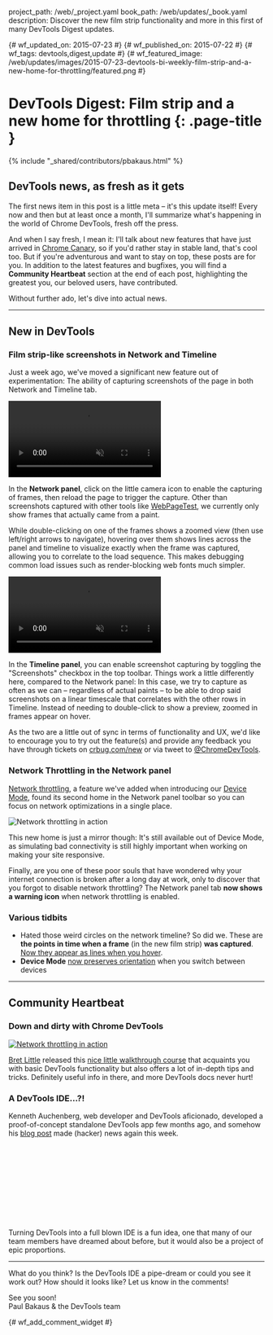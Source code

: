 project_path: /web/_project.yaml
book_path: /web/updates/_book.yaml
description: Discover the new film strip functionality and more in this first of many DevTools Digest updates.

{# wf_updated_on: 2015-07-23 #}
{# wf_published_on: 2015-07-22 #}
{# wf_tags: devtools,digest,update #}
{# wf_featured_image: /web/updates/images/2015-07-23-devtools-bi-weekly-film-strip-and-a-new-home-for-throttling/featured.png #}

# DevTools Digest: Film strip and a new home for throttling {: .page-title }

{% include "_shared/contributors/pbakaus.html" %}


## DevTools news, as fresh as it gets

The first news item in this post is a little meta – it's this update 
itself! Every now and then but at least once a month, I'll summarize what's happening in the world of Chrome 
DevTools, fresh off the press.

And when I say fresh, I mean it: I'll talk about new features that have just 
arrived in [Chrome Canary](https://www.google.com/chrome/browser/canary.html), 
so if you'd rather stay in stable land, that's cool too. But if you're 
adventurous and want to stay on top, these posts are for you. In addition to the 
latest features and bugfixes, you will find a **Community Heartbeat** section at 
the end of each post, highlighting the greatest you, our beloved users, have 
contributed.

Without further ado, let's dive into actual news.

- - -

## New in DevTools

### Film strip-like screenshots in Network and Timeline

Just a week ago, we've moved a significant new feature out of experimentation: 
The ability of capturing screenshots of the page in both Network and Timeline 
tab.

<video loop autoplay muted controls src="/web/updates/images/2015-07-23-devtools-bi-weekly-film-strip-and-a-new-home-for-throttling/filmstrip_network.mp4" style="max-width: 100%;">
</video>


In the **Network panel**, click on the little camera icon to enable the 
capturing of frames, then reload the page to trigger the capture. Other than 
screenshots captured with other tools like 
[WebPageTest](https://webpagetest.org), we currently only show frames that 
actually came from a paint.

While double-clicking on one of the frames shows a zoomed view (then use 
left/right arrows to navigate), hovering over them shows lines across the panel 
and timeline to visualize exactly when the frame was captured, allowing you to 
correlate to the load sequence. This makes debugging common load issues such as 
render-blocking web fonts much simpler.

<video loop autoplay muted controls src="/web/updates/images/2015-07-23-devtools-bi-weekly-film-strip-and-a-new-home-for-throttling/filmstrip_timeline.mp4" style="max-width: 100%;">
</video>


In the **Timeline panel**, you can enable screenshot capturing by toggling the 
"Screenshots" checkbox in the top toolbar. Things work a little differently 
here, compared to the Network panel: In this case, we try to capture as often as 
we can – regardless of actual paints – to be able to drop said screenshots on a 
linear timescale that correlates with the other rows in Timeline. Instead of 
needing to double-click to show a preview, zoomed in frames appear on hover.

As the two are a little out of sync in terms of functionality and UX, we'd like 
to encourage you to try out the feature(s) and provide any feedback you have 
through tickets on [crbug.com/new](https://crbug.com/new) or via tweet to 
[@ChromeDevTools](https://twitter.com/ChromeDevTools).

### Network Throttling in the Network panel

[Network 
throttling](https://developer.chrome.com/devtools/docs/device-mode#network-conditions), 
a feature we've added when introducing our [Device 
Mode](https://developer.chrome.com/devtools/docs/device-mode), found its second 
home in the Network panel toolbar so you can focus on network optimizations in a 
single place.

![Network throttling in action](/web/updates/images/2015-07-23-devtools-bi-weekly-film-strip-and-a-new-home-for-throttling/network_throttling.png)

This new home is just a mirror though: It's still available out of Device Mode, 
as simulating bad connectivity is still highly important when working on making 
your site responsive.

Finally, are you one of these poor souls that have wondered why your internet 
connection is broken after a long day at work, only to discover that you forgot 
to disable network throttling? The Network panel tab **now shows a warning 
icon** when network throttling is enabled.

### Various tidbits

* Hated those weird circles on the network timeline? So did we. These are **the 
  points in time when a frame** (in the new film strip) **was captured**. [Now 
  they appear as lines when you hover](https://src.chromium.org/viewvc/blink?revision=198505&view=revision). 
* **Device Mode** [now preserves orientation](https://src.chromium.org/viewvc/blink?revision=198513&view=revision) when you switch between devices

- - -

## Community Heartbeat

### Down and dirty with Chrome DevTools

[![Network throttling in action](/web/updates/images/2015-07-23-devtools-bi-weekly-film-strip-and-a-new-home-for-throttling/down_and_dirty.png)](https://blittle.github.io/chrome-dev-tools/)

[Bret Little](https://twitter.com/little_bret) released this [nice little 
walkthrough course](https://blittle.github.io/chrome-dev-tools/) that acquaints you with basic DevTools functionality but also 
offers a lot of in-depth tips and tricks. Definitely useful info in there, and 
more DevTools docs never hurt!

### A DevTools IDE…?!

Kenneth Auchenberg, web developer and DevTools aficionado,  developed a 
proof-of-concept standalone DevTools app few months ago, and somehow his [blog 
post](https://kenneth.io/blog/2014/12/28/taking-chrome-devtools-outside-the-browser) 
made (hacker) news again this week.

<div class="video-wrapper">
  <iframe class="devsite-embedded-youtube-video" data-video-id="4oBSlY9J-iA"
          data-autohide="1" data-showinfo="0" frameborder="0" allowfullscreen>
  </iframe>
</div>

Turning DevTools into a full blown IDE is a fun idea, one that many of our team 
members have dreamed about before, but it would also be a project of epic 
proportions.

- - -

What do you think? Is the DevTools IDE a pipe-dream or could you see it work 
out? How should it looks like? Let us know in the comments!

See you soon!  
Paul Bakaus & the DevTools team


{# wf_add_comment_widget #}
